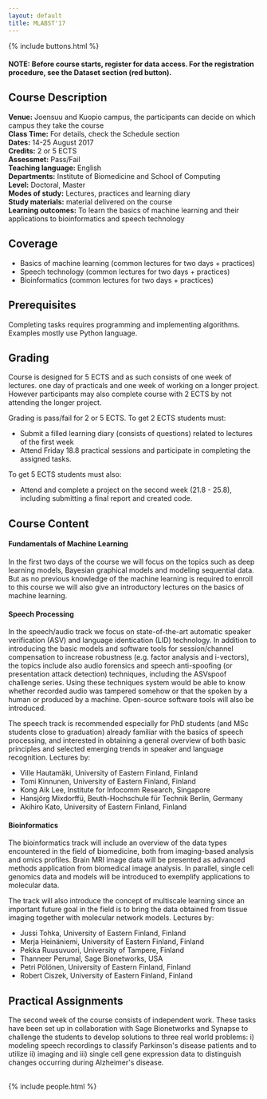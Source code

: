 ```yaml
---
layout: default
title: MLABST'17
---
```


{% include buttons.html %}

#### **NOTE:** Before course starts, register for data access. For the registration procedure, see the Dataset section (red button).

## Course Description
**Venue:** Joensuu and Kuopio campus, the participants can decide on which campus they take the course <br />
**Class Time:** For details, check the Schedule section <br />
**Dates:** 14-25 August 2017 <br />
**Credits:** 2 or 5 ECTS <br />
**Assessmet:** Pass/Fail <br />
**Teaching language:** English <br />
**Departments:** Institute of Biomedicine and School of Computing <br />
**Level:** Doctoral, Master <br />
**Modes of study:** Lectures, practices and learning diary <br />
**Study materials:** material delivered on the course <br />
**Learning outcomes:** To learn the basics of machine learning and their applications to bioinformatics and speech technology


## Coverage

* Basics of machine learning (common lectures for two days + practices)
* Speech technology (common lectures for two days + practices)
* Bioinformatics (common lectures for two days + practices)

## Prerequisites

Completing tasks requires programming and implementing algorithms. 
Examples mostly use Python language.

## Grading

Course is designed for 5 ECTS and as such consists of one week of lectures. one day of practicals
and one week of working on a longer project. However participants may also complete course
with 2 ECTS by not attending the longer project.

Grading is pass/fail for 2 or 5 ECTS. To get 2 ECTS students must:

- Submit a filled learning diary (consists of questions) related to lectures of the first week
- Attend Friday 18.8 practical sessions and participate in completing the assigned tasks.

To get 5 ECTS students must also:

- Attend and complete a project on the second week (21.8 - 25.8), including submitting a final report and created code.


## Course Content
#### **Fundamentals of Machine Learning**

In the first two days of the course we will focus on the topics such as deep learning models,
Bayesian graphical models and modeling sequential data. But as no previous knowledge of the
machine learning is required to enroll to this course we will also give an introductory lectures on
the basics of machine learning.

#### **Speech Processing**
In the speech/audio track we focus on state-of-the-art automatic speaker verification (ASV) and
language identication (LID) technology. In addition to introducing the basic models and software
tools for session/channel compensation to increase robustness (e.g. factor analysis and
i-vectors), the topics include also audio forensics and speech anti-spoofing (or presentation
attack detection) techniques, including the ASVspoof challenge series. Using these techniques
system would be able to know whether recorded audio was tampered somehow or that the
spoken by a human or produced by a machine. Open-source software tools will also be
introduced.

The speech track is recommended especially for PhD students (and MSc students close to
graduation) already familiar with the basics of speech processing, and interested in obtaining a
general overview of both basic principles and selected emerging trends in speaker and
language recognition. Lectures by:

- Ville Hautamäki, University of Eastern Finland, Finland
- Tomi Kinnunen, University of Eastern Finland, Finland
- Kong Aik Lee,  Institute for Infocomm Research, Singapore
- Hansjörg Mixdorffü, Beuth-Hochschule für Technik Berlin, Germany
- Akihiro Kato, University of Eastern Finland, Finland

#### **Bioinformatics**
The bioinformatics track will include an overview of the data types encountered in the field of biomedicine, 
both from imaging-based analysis and omics profiles. Brain MRI image data will be presented as 
advanced methods application from biomedical image analysis. In parallel, single
cell genomics data and models will be introduced to exemplify applications to molecular data.

The track will also introduce the concept of multiscale learning since an important future goal in
the field is to bring the data obtained from tissue imaging together with molecular network
models. Lectures by:

- Jussi Tohka, University of Eastern Finland, Finland
- Merja Heinäniemi, University of Eastern Finland, Finland
- Pekka Ruusuvuori, University of Tampere, Finland
- Thanneer Perumal, Sage Bionetworks, USA
- Petri Pölönen, University of Eastern Finland, Finland
- Robert Ciszek, University of Eastern Finland, Finland

## Practical Assignments
The second week of the course consists of independent work. These tasks have been set up in collaboration with Sage Bionetworks and Synapse to challenge the students to develop solutions to three real world problems: i) modeling speech recordings to classify Parkinson's disease patients and to utilize ii) imaging and iii) single cell gene expression data to distinguish changes occurring during Alzheimer's disease. 

<br />
{% include people.html %}
